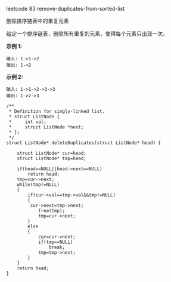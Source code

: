 leetcode 83 remove-duplicates-from-sorted-list

删除排序链表中的重复元素

给定一个排序链表，删除所有重复的元素，使得每个元素只出现一次。

**示例 1:**

```
输入: 1->1->2
输出: 1->2

```

**示例 2:**

```
输入: 1->1->2->3->3
输出: 1->2->3
```

```
/**
 * Definition for singly-linked list.
 * struct ListNode {
 *     int val;
 *     struct ListNode *next;
 * };
 */
struct ListNode* deleteDuplicates(struct ListNode* head) {
    
    struct ListNode* cur=head;
    struct ListNode* tmp=head;
    
    if(head==NULL||head->next==NULL)
        return head;
    tmp=cur->next;
    while(tmp!=NULL)
    {
        if(cur->val==tmp->val&&tmp!=NULL)
        {
         cur->next=tmp->next;
            free(tmp);
            tmp=cur->next;
        }
        else
        {
            cur=cur->next;
            if(tmp==NULL)
                break;
            tmp=tmp->next;
        }
    }
    return head;
}
```

